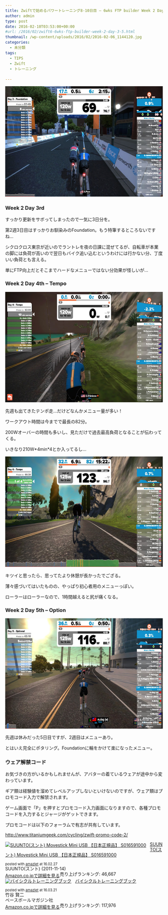 ```yaml
---
title: Zwiftで始めるパワートレーニング8-10日目 – 6wks FTP builder Week 2 Day 3-5
author: admin
type: post
date: 2016-02-10T03:53:00+00:00
#url: /2016/02/zwift6-6wks-ftp-builder-week-2-day-3-5.html
thumbnail: /wp-content/uploads/2016/02/2016-02-06_1144120.jpg
categories:
  - 未分類
tags:
  - TIPS
  - Zwift
  - トレーニング

---
```

<div class="separator" style="clear: both; text-align: center;">
  <img border="0" height="352" src="/wp-content/uploads/2016/02/2016-02-06_1144120.jpg" width="640" />
</div>



### Week 2 Day 3rd

すっかり更新をサボってしまったので一気に3日分を。

第2週3日目はすっかりお馴染みのFoundation。もう特筆するところないですね…

シクロクロス東京が近いのでラントレを夜の日課に混ぜてるが、自転車が本業の脚には負荷が高いので翌日もバイク追い込むというわけには行かない分、丁度いい負荷とも言える。

単にFTP向上だとそこまでハードなメニューではない分効果が怪しいが…

### Week 2 Day 4th &#8211; Tempo

<div class="separator" style="clear: both; text-align: center;">
  <img border="0" height="352" src="/wp-content/uploads/2016/02/2016-02-09_1906350.jpg" width="640" />
</div>

先週も出てきたテンポ走…だけどなんかメニュー量が多い！

ワークアウト時間は今までで最長の82分。

200Wオーバーの時間も多いし、見ただけで過去最高負荷となることが伝わってくる。

いきなり210W\*4min\*4とか入ってるし…

<div class="separator" style="clear: both; text-align: center;">
  <img border="0" height="352" src="/wp-content/uploads/2016/02/2016-02-09_1922071.jpg" width="640" />
</div>

キツイと思ったら、思ってたより休憩が長かったでござる。

薄々感づいてはいたものの、やっぱり初心者用のメニューっぽい。

ローラーはローラーなので、1時間越えると尻が痛くなる。

### Week 2 Day 5th &#8211; Option



<div class="separator" style="clear: both; text-align: center;">
  <img border="0" height="352" src="/wp-content/uploads/2016/02/2016-02-10_2000330.jpg" width="640" />
</div>

先週は休みだった5日目ですが、2週目はメニューあり。

とはいえ完全にポタリング。Foundationに輪をかけて楽になったメニュー。

### ウェア解禁コード

お気づきの方がいるかもしれませんが、アバターの着ているウェアが途中から変わっています。

ギア類は経験値を溜めてレベルアップしないといけないのですが、ウェア類はプロモコード入力で解禁されます。

ゲーム画面で「P」を押すとプロモコード入力画面になりますので、各種プロモコードを入力するとジャージがゲットできます。

プロモコードは以下のフォーラムで有志が共有しています。

<http://www.titaniumgeek.com/cycling/zwift-promo-code-2/>

<div class="amazlet-box" style="margin-bottom:0px;">
  <div class="amazlet-image" style="float:left;margin:0px 12px 1px 0px;">
    <a href="http://www.amazon.co.jp/exec/obidos/ASIN/B0050GL5GM/gensobunya-22/ref=nosim/" name="amazletlink" target="_blank"><img src="https://images-fe.ssl-images-amazon.com/images/I/41MImoh-wkL._SL160_.jpg" alt="SUUNTO(スント) Movestick Mini USB 【日本正規品】 S016591000" style="border: none;" /></a>
  </div>

  <div class="amazlet-info" style="line-height:120%; margin-bottom: 10px">
    <div class="amazlet-name" style="margin-bottom:10px;line-height:120%">
<a href="http://www.amazon.co.jp/exec/obidos/ASIN/B0050GL5GM/gensobunya-22/ref=nosim/" name="amazletlink" target="_blank">SUUNTO(スント) Movestick Mini USB 【日本正規品】 S016591000</a></p>

<div class="amazlet-powered-date" style="font-size:80%;margin-top:5px;line-height:120%">
  posted with <a href="http://www.amazlet.com/" title="amazlet" target="_blank">amazlet</a> at 16.02.27
</div>


<div class="amazlet-detail">
SUUNTO(スント) (2011-11-14)<br />売り上げランキング: 46,667


<div class="amazlet-sub-info" style="float: left;">
<div class="amazlet-link" style="margin-top: 5px">
  <a href="http://www.amazon.co.jp/exec/obidos/ASIN/B0050GL5GM/gensobunya-22/ref=nosim/" name="amazletlink" target="_blank">Amazon.co.jpで詳細を見る</a>
</div>

  </div>

  <div class="amazlet-footer" style="clear: left">
  </div>
</div>

<div class="amazlet-box" style="margin-bottom:0px;">
  <div class="amazlet-image" style="float:left;margin:0px 12px 1px 0px;">
    <a href="http://www.amazon.co.jp/exec/obidos/ASIN/4583103778/gensobunya-22/ref=nosim/" name="amazletlink" target="_blank"><img src="https://images-fe.ssl-images-amazon.com/images/I/51xxkXLrcrL._SL160_.jpg" alt="バイシクルトレーニングブック" style="border: none;" /></a>
  </div>

  <div class="amazlet-info" style="line-height:120%; margin-bottom: 10px">
    <div class="amazlet-name" style="margin-bottom:10px;line-height:120%">
<a href="http://www.amazon.co.jp/exec/obidos/ASIN/4583103778/gensobunya-22/ref=nosim/" name="amazletlink" target="_blank">バイシクルトレーニングブック</a></p>

<div class="amazlet-powered-date" style="font-size:80%;margin-top:5px;line-height:120%">
  posted with <a href="http://www.amazlet.com/" title="amazlet" target="_blank">amazlet</a> at 16.03.21
</div>


<div class="amazlet-detail">
竹谷 賢二 <br />ベースボールマガジン社 <br />売り上げランキング: 117,976


<div class="amazlet-sub-info" style="float: left;">
<div class="amazlet-link" style="margin-top: 5px">
  <a href="http://www.amazon.co.jp/exec/obidos/ASIN/4583103778/gensobunya-22/ref=nosim/" name="amazletlink" target="_blank">Amazon.co.jpで詳細を見る</a>
</div>

  </div>

  <div class="amazlet-footer" style="clear: left">
  </div>
</div>

